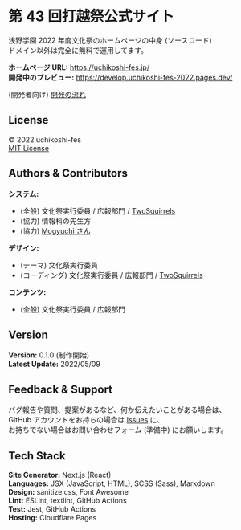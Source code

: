 # 第 43 回打越祭公式サイト

浅野学園 2022 年度文化祭のホームページの中身 (ソースコード)  
ドメイン以外は完全に無料で運用してます。

**ホームページ URL:** https://uchikoshi-fes.jp/  
**開発中のプレビュー:** https://develop.uchikoshi-fes-2022.pages.dev/

(開発者向け) [開発の流れ](/DEVELOP.md)

## License

© 2022 uchikoshi-fes  
[MIT License](/LICENSE)

## Authors & Contributors

**システム:**

- (全般) 文化祭実行委員 / 広報部門 / [TwoSquirrels](//github.com/TwoSquirrels)
- (協力) 情報科の先生方
- (協力) [Mogyuchi さん](//github.com/Mogyuchi)

**デザイン:**

- (テーマ) 文化祭実行委員
- (コーディング) 文化祭実行委員 / 広報部門 / [TwoSquirrels](//github.com/TwoSquirrles)

**コンテンツ:**

- (全般) 文化祭実行委員 / 広報部門

## Version

**Version:** 0.1.0 (制作開始)  
**Latest Update:** 2022/05/09

## Feedback & Support

バグ報告や質問、提案があるなど、何か伝えたいことがある場合は、  
GitHub アカウントをお持ちの場合は [Issues](//github.com/uchikoshi-fes/uchikoshi-fes.jp-2022/issues) に、  
お持ちでない場合はお問い合わせフォーム (準備中) にお願いします。

## Tech Stack

**Site Generator:** Next.js (React)  
**Languages:** JSX (JavaScript, HTML), SCSS (Sass), Markdown  
**Design:** sanitize.css, Font Awesome  
**Lint:** ESLint, textlint, GitHub Actions  
**Test:** Jest, GitHub Actions  
**Hosting:** Cloudflare Pages

<!--**API Server:** Google Apps Script  -->
